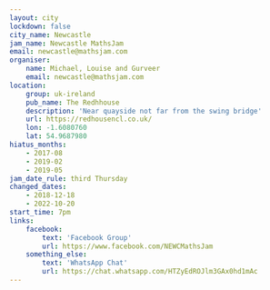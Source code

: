 ```yaml
---
layout: city
lockdown: false
city_name: Newcastle
jam_name: Newcastle MathsJam
email: newcastle@mathsjam.com
organiser:
    name: Michael, Louise and Gurveer
    email: newcastle@mathsjam.com
location:
    group: uk-ireland
    pub_name: The Redhhouse
    description: 'Near quayside not far from the swing bridge'
    url: https://redhousencl.co.uk/
    lon: -1.6080760
    lat: 54.9687980
hiatus_months:
    - 2017-08
    - 2019-02
    - 2019-05
jam_date_rule: third Thursday
changed_dates:
    - 2018-12-18
    - 2022-10-20
start_time: 7pm
links:
    facebook:
        text: 'Facebook Group'
        url: https://www.facebook.com/NEWCMathsJam
    something_else:
        text: 'WhatsApp Chat'
        url: https://chat.whatsapp.com/HTZyEdROJlm3GAx0hd1mAc
---
```


